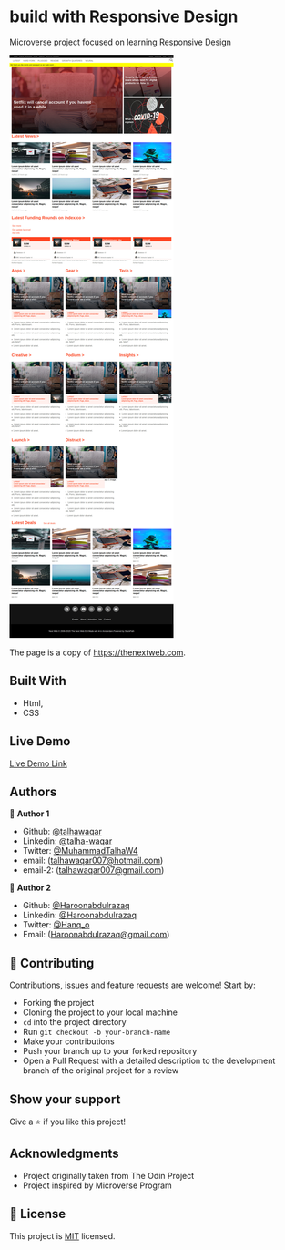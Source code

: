 # build with Responsive Design

Microverse project focused on learning Responsive Design

![screenshot](./images/Screenshot.jpg)

The page is a copy of https://thenextweb.com.

## Built With

- Html,
- CSS

## Live Demo

[Live Demo Link](https://raw.githack.com/Haroonabdulrazaq/Responsive-Design/homepage/index.html)

## Authors

👤 **Author 1**

- Github: [@talhawaqar](https://github.com/talhawaqar)
- Linkedin: [@talha-waqar](https://www.linkedin.com/in/talha-waqar-977257145/)
- Twitter: [@MuhammadTalhaW4](https://twitter.com/MuhammadTalhaW4)
- email: (talhawaqar007@hotmail.com)
- email-2: (talhawaqar007@gmail.com)

👤 **Author 2**

- Github: [@Haroonabdulrazaq](https://github.com/Haroonabdulrazaq)
- Linkedin: [@Haroonabdulrazaq](https://www.linkedin.com/in/haroon-abdulrazaq-817906100/)
- Twitter: [@Hanq_o](https://twitter.com/Hanq_o)
- Email: (Haroonabdulrazaq@gmail.com)

## 🤝 Contributing

Contributions, issues and feature requests are welcome! Start by:

- Forking the project
- Cloning the project to your local machine
- `cd` into the project directory
- Run `git checkout -b your-branch-name`
- Make your contributions
- Push your branch up to your forked repository
- Open a Pull Request with a detailed description to the development branch of the original project for a review

## Show your support

Give a ⭐️ if you like this project!

## Acknowledgments

- Project originally taken from The Odin Project
- Project inspired by Microverse Program

## 📝 License

This project is [MIT](https://opensource.org/licenses/MIT) licensed.
